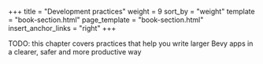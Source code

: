 +++
title = "Development practices"
weight = 9
sort_by = "weight"
template = "book-section.html"
page_template = "book-section.html"
insert_anchor_links = "right"
+++

TODO: this chapter covers practices that help you write larger Bevy apps in a clearer, safer and more productive way
